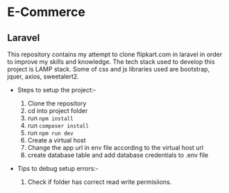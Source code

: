 <h1>E-Commerce</h1>
<h2>Laravel</h2>
This repository contains my attempt to clone flipkart.com in laravel in order to improve my skills and knowledge.
The tech stack used to develop this project is LAMP stack.
Some of css and js libraries used are bootstrap, jquer, axios, sweetalert2.

* Steps to setup the project:-
    1. Clone the repository
    2. cd into project folder
    3. run `npm install`
    4. run `composer install`
    5. run `npm run dev`
    7. Create a virtual host
    8. Change the app url in env file according to the virtual host url
    6. create database table and add database credentials to .env file

* Tips to debug setup errors:-
    1. Check if folder has correct read write permisiions.
